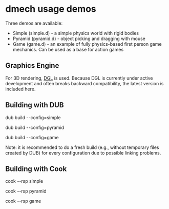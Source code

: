 dmech usage demos
=================
Three demos are available:

* Simple (simple.d) - a simple physics world with rigid bodies
* Pyramid (pyramid.d) - object picking and dragging with mouse
* Game (game.d) - an example of fully physics-based first person game mechanics. Can be used as a base for action games

Graphics Engine
---------------
For 3D rendering, [DGL](http://github.com/gecko0307/dgl) is used. Because DGL is currently under active development and often breaks backward compatibility, the latest version is included here.

Building with DUB
-----------------
dub build --config=simple

dub build --config=pyramid

dub build --config=game

Note: it is recommended to do a fresh build (e.g., without temporary files created by DUB) for every configuration due to possible linking problems.

Building with Cook
------------------
cook --rsp simple

cook --rsp pyramid

cook --rsp game
